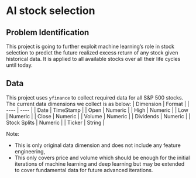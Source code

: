 # AI stock selection

## Problem Identification
This project is going to further exploit machine learning’s role in stock selection to predict the future realized excess return of any stock given historical data. It is applied to all available stocks over all their life cycles until today.

## Data
This project uses `yfinance` to collect required data for all S&P 500 stocks. The current data dimensions we collect is as below:
|  Dimension  |  Format  |
|  ----  | ----  |
| Date | TimeStamp |
| Open | Numeric |
| High | Numeric |
| Low | Numeric |
| Close | Numeric |
| Volume | Numeric |
| Dividends | Numeric |
| Stock Splits | Numeric |
| Ticker | String |

Note:
* This is only original data dimension and does not include any feature engineering,
* This only covers price and volume which should be enough for the initial iterations of machine learning and deep learning but may be extended to cover fundamental data for future advanced iterations.